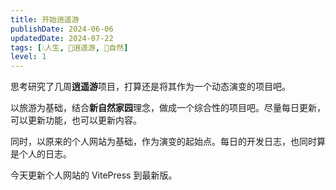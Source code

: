 ```yaml
---
title: 开始逍遥游
publishDate: 2024-06-06
updatedDate: 2024-07-22
tags: [💧人生, 🧚逍遥游, 🌳自然]
level: 1
---
```


思考研究了几周**逍遥游**项目，打算还是将其作为一个动态演变的项目吧。

以旅游为基础，结合**新自然家园**理念，做成一个综合性的项目吧。尽量每日更新，可以更新功能，也可以更新内容。

同时，以原来的个人网站为基础，作为演变的起始点。每日的开发日志，也同时算是个人的日志。

今天更新个人网站的 VitePress 到最新版。
